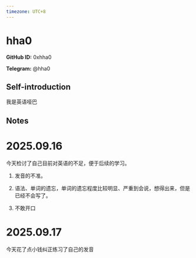 ```yaml
---
timezone: UTC+8
---
```


# hha0

**GitHub ID:** 0xhha0

**Telegram:** @hha0

## Self-introduction

我是英语哑巴

## Notes
<!-- Content_START -->
# 2025.09.16
<!-- DAILY_CHECKIN_2025-09-16_START -->
今天检讨了自己目前对英语的不足，便于后续的学习。

1.  发音的不准。
    
2.  语法、单词的遗忘，单词的遗忘程度比较明显、严重到会说，想得出来，但是已经不会写了。
    
3.  不敢开口
<!-- DAILY_CHECKIN_2025-09-16_END -->


# 2025.09.17
<!-- DAILY_CHECKIN_2025-09-17_START -->
今天花了点小钱纠正练习了自己的发音
<!-- DAILY_CHECKIN_2025-09-17_END -->
<!-- Content_END -->
